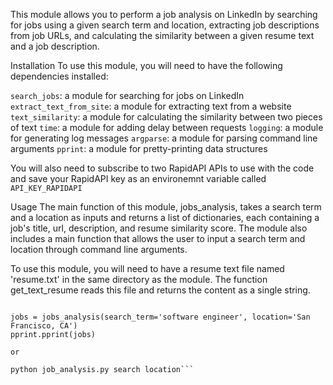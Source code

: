 This module allows you to perform a job analysis on LinkedIn by searching for jobs using a given search term and location, extracting job descriptions from job URLs, and calculating the similarity between a given resume text and a job description.

Installation
To use this module, you will need to have the following dependencies installed:

`search_jobs`: a module for searching for jobs on LinkedIn
`extract_text_from_site`: a module for extracting text from a website
`text_similarity`: a module for calculating the similarity between two pieces of text
`time`: a module for adding delay between requests
`logging`: a module for generating log messages
`argparse`: a module for parsing command line arguments
`pprint`: a module for pretty-printing data structures

You will also need to subscribe to two RapidAPI APIs to use with the code and save your RapidAPI key as an environemnt variable called `API_KEY_RAPIDAPI`

Usage
The main function of this module, jobs_analysis, takes a search term and a location as inputs and returns a list of dictionaries, each containing a job's title, url, description, and resume similarity score. The module also includes a main function that allows the user to input a search term and location through command line arguments.

To use this module, you will need to have a resume text file named 'resume.txt' in the same directory as the module. The function get_text_resume reads this file and returns the content as a single string.


```from job_analysis import jobs_analysis

jobs = jobs_analysis(search_term='software engineer', location='San Francisco, CA')
pprint.pprint(jobs)

or 

python job_analysis.py search location```

